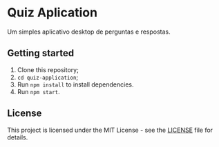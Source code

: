 # Quiz Aplication
Um simples aplicativo desktop de perguntas e respostas.

## Getting started

1. Clone this repository;
2. `cd quiz-application`;<br />
3. Run `npm install` to install dependencies.<br />
4. Run `npm start`.

## License

This project is licensed under the MIT License - see the [LICENSE](LICENSE) file for details.
